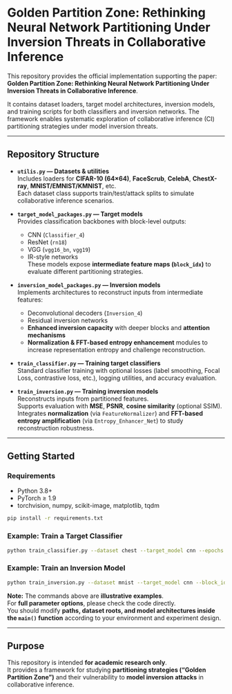 # Golden Partition Zone: Rethinking Neural Network Partitioning Under Inversion Threats in Collaborative Inference

This repository provides the official implementation supporting the paper:  
**Golden Partition Zone: Rethinking Neural Network Partitioning Under Inversion Threats in Collaborative Inference**.  

It contains dataset loaders, target model architectures, inversion models, and training scripts for both classifiers and inversion networks. The framework enables systematic exploration of collaborative inference (CI) partitioning strategies under model inversion threats.

---

## Repository Structure

- **`utilis.py` — Datasets & utilities**  
  Includes loaders for **CIFAR-10 (64×64)**, **FaceScrub**, **CelebA**, **ChestX-ray**, **MNIST/EMNIST/KMNIST**, etc.  
  Each dataset class supports train/test/attack splits to simulate collaborative inference scenarios.

- **`target_model_packages.py` — Target models**  
  Provides classification backbones with block-level outputs:  
  - CNN (`Classifier_4`)  
  - ResNet (`rn18`)  
  - VGG (`vgg16_bn`, `vgg19`)  
  - IR-style networks  
  These models expose **intermediate feature maps (`block_idx`)** to evaluate different partitioning strategies.

- **`inversion_model_packages.py` — Inversion models**  
  Implements architectures to reconstruct inputs from intermediate features:  
  - Deconvolutional decoders (`Inversion_4`)  
  - Residual inversion networks
  - **Enhanced inversion capacity** with deeper blocks and **attention mechanisms**  
  - **Normalization & FFT-based entropy enhancement** modules to increase representation entropy and challenge reconstruction.

- **`train_classifier.py` — Training target classifiers**  
  Standard classifier training with optional losses (label smoothing, Focal Loss, contrastive loss, etc.), logging utilities, and accuracy evaluation.

- **`train_inversion.py` — Training inversion models**  
  Reconstructs inputs from partitioned features.  
  Supports evaluation with **MSE**, **PSNR**, **cosine similarity** (optional SSIM).  
  Integrates **normalization** (via `FeatureNormalizer`) and **FFT-based entropy amplification** (via `Entropy_Enhancer_Net`) to study reconstruction robustness.

---

## Getting Started

### Requirements
- Python 3.8+
- PyTorch ≥ 1.9
- torchvision, numpy, scikit-image, matplotlib, tqdm

```bash
pip install -r requirements.txt
```

### Example: Train a Target Classifier
```bash
python train_classifier.py --dataset chest --target_model cnn --epochs 300 --lr 0.01 --batch-size 128
```

### Example: Train an Inversion Model
```bash
python train_inversion.py --dataset mnist --target_model cnn --block_idx 2 --epochs 100 --lr 0.01
```

**Note:** The commands above are **illustrative examples**.  
For **full parameter options**, please check the code directly.  
You should modify **paths, dataset roots, and model architectures inside the `main()` function** according to your environment and experiment design.

---

## Purpose

This repository is intended **for academic research only**.  
It provides a framework for studying **partitioning strategies (“Golden Partition Zone”)** and their vulnerability to **model inversion attacks** in collaborative inference.  
